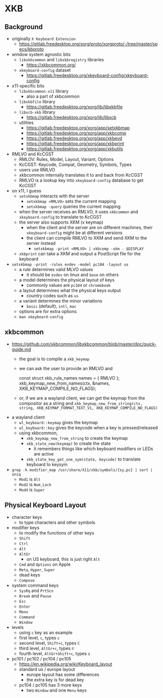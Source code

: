 XKB
===

## Background

- originally `X Keyboard Extension`
  - <https://gitlab.freedesktop.org/xorg/proto/xorgproto/-/tree/master/specs/kbproto>
- window system agnostic bits
  - `libxkbcommon` and `libxkbregistry` libraries
    - <https://xkbcommon.org/>
  - `xkeyboard-config` dataset
    - <https://gitlab.freedesktop.org/xkeyboard-config/xkeyboard-config>
- x11-specific bits
  - `libxkbcommon-x11` library
    - also a part of xkbcommon
  - `libxkbfile` library
    - <https://gitlab.freedesktop.org/xorg/lib/libxkbfile>
  - `libxcb-xkb` library
    - <https://gitlab.freedesktop.org/xorg/lib/libxcb>
  - utilities
    - <https://gitlab.freedesktop.org/xorg/app/setxkbmap>
    - <https://gitlab.freedesktop.org/xorg/app/xkbcomp>
    - <https://gitlab.freedesktop.org/xorg/app/xkbevd>
    - <https://gitlab.freedesktop.org/xorg/app/xkbprint>
    - <https://gitlab.freedesktop.org/xorg/app/xkbutils>
- RMLVO and KcCGST
  - RMLOV: Rules, Model, Layout, Variant, Options
  - KcCGST: Keycode, Compat, Geometry, Symbols, Types
  - users use RMLVO
  - xkbcommon internally translates it to and back from KcCGST
  - RMLVO is a lookup key into `xkeyboard-config` database to get KcCGST
- on x11, I guess
  - `setxkbmap` interacts with the server
    - `setxkbmap <RMLVO>` sets the current mapping
    - `setxkbmap -query` queries the current mapping
  - when the server receives an RMLVO, it uses `xkbcommon` and
    `xkeyboard-config` to translate to KcCGST
  - the server also supports XKM (x keymap)
    - when the client and the server are on different machines, their
      `xkeyboard-config` might be at different versions
    - the client can compile RMLVO to XKM and send XKM to the server instead
      - `setxkbmap -print <RMLVO> | xkbcomp -xkm - $DISPLAY`
  - `xkbprint` can take a XKM and output a PostScript file for the keyboard
- `setxkbmap -print -rules evdev -model pc104 -layout us`
  - a rule determines valid MLVO values
    - it should be `evdev` on linux and `base` on others
  - a model determines the physical layout of keys
    - commonly values are `pc104` or `chromebook`
  - a layout determines what the physical keys output
    - country codes such as `us`
  - a variant determines the minor variations
    - `basic` (default), `intl`, `mac`
  - options are for extra options
  - `man xkeyboard-config`

## xkbcommon

- <https://github.com/xkbcommon/libxkbcommon/blob/master/doc/quick-guide.md>
  - the goal is to compile a `xkb_keymap`
  - we can ask the user to provide an RMLVO and

    const struct xkb_rule_names names = { RMLVO };
    xkb_keymap_new_from_names(ctx, &names, XKB_KEYMAP_COMPILE_NO_FLAGS);
  - or, if we are a wayland client, we can get the keymap from the compositor
    as a string and
    `xkb_keymap_new_from_string(ctx, string, XKB_KEYMAP_FORMAT_TEXT_V1, XKB_KEYMAP_COMPILE_NO_FLAGS)`
- a wayland client
  - `wl_keyboard::keymap` gives the keymap
  - `wl_keyboard::key` gives the keycode when a key is pressed/released
  - using xkbcommon,
    - `xkb_keymap_new_from_string` to create the keymap
    - `xkb_state_new(keymap)` to create the state
      - it remembers things like which keyboard modifiers or LEDs are active
    - `xkb_state_key_get_one_sym(state, keycode)` to translate keyboard to
      keysym
- `grep -h modifier_map /usr/share/X11/xkb/symbols/{sy,pc} | sort | uniq`
  - `Mod1` is `Alt`
  - `Mod2` is `Num_Lock`
  - `Mod4` is `Super`

## Physical Keyboard Layout

- character keys
  - to type characters and other symbols
- modifier keys
  - to modify the functions of other keys
  - `Shift`
  - `Ctrl`
  - `Alt`
  - `AltGr`
    - on US keyboard, this is just right `Alt`
  - `Cmd` and `Options` on Apple
  - `Meta`, `Hyper`, `Super`
  - dead keys
  - `Compose`
- system command keys
  - `SysRq` and `PrtScn`
  - `Break` and `Pause`
  - `Esc`
  - `Enter`
  - `Menu`
  - `Command`
  - `Window`
- levels
  - using `c` key as an example
  - first level, `c`, types `c`
  - second level, `Shift+c`, types `C`
  - third level, `AltGr+c`, types `©`
  - fourth level, `AltGr+Shift+c`, types `¢`
- pc101 / pc102 / pc104 / pc105
  - <https://en.wikipedia.org/wiki/Keyboard_layout>
  - standard us / europe layout
    - europe layout has some differences
    - the extra key is for dead key
  - pc104 / pc105 has 3 more keys
    - two `Window` and one `Menu` keys
